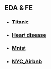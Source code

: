 EDA & FE
--------

-	### [Titanic](https://github.com/RoadoneP/Machine_learning/tree/main/EDA/titanic)
-	### [Heart disease](https://github.com/RoadoneP/Machine_learning/tree/main/heart_disease)
-	### [Mnist](https://github.com/RoadoneP/Machine_learning/blob/main/Mnist/FashionMnist_result.ipynb)
-	### [NYC_Airbnb](https://github.com/RoadoneP/Machine_learning/blob/main/NYC_Airbnb/NYC.ipynb)
